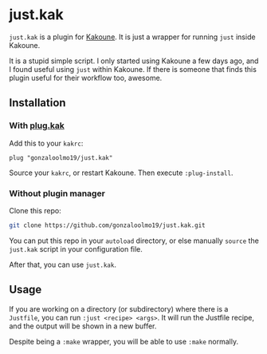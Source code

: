# just.kak
`just.kak` is a plugin for [Kakoune](https://github.com/mawww/kakoune).
It is just a wrapper for running `just` inside Kakoune.

It is a stupid simple script. I only started using Kakoune a few days ago, and
I found useful using `just` within Kakoune. If there is someone that finds
this plugin useful for their workflow too, awesome.


## Installation

### With [plug.kak](https://github.com/andreyorst/plug.kak)

Add this to your `kakrc`:

```kak
plug "gonzaloolmo19/just.kak"
```

Source your `kakrc`, or restart Kakoune.
Then execute `:plug-install`.


### Without plugin manager

Clone this repo:

```sh
git clone https://github.com/gonzaloolmo19/just.kak.git
```

You can put this repo in your `autoload` directory, or else manually `source` the `just.kak` script in your configuration file.

After that, you can use `just.kak`.


## Usage
If you are working on a directory (or subdirectory) where there is a `Justfile`, you can run `:just <recipe> <args>`. It will run the Justfile recipe, and
the output will be shown in a new buffer.

Despite being a `:make` wrapper, you will be able to use `:make` normally.
